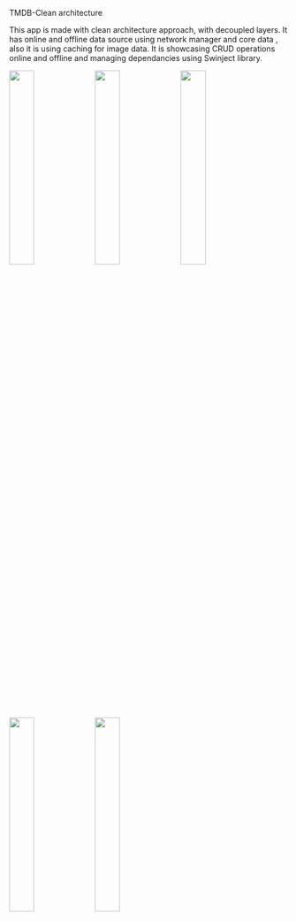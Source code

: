 TMDB-Clean architecture 

This app is made with clean architecture approach, with decoupled layers. It has online and offline data source using network manager and core data , also it is using caching for image data. It is showcasing CRUD operations online and offline and managing dependancies using Swinject library.


<img src="https://github.com/onflyer/TMDB-App-Clean-Architecture/assets/114020060/c0e85bb7-c47b-488d-884f-999fa2f45ee6" width="30%" height="30%">
<img src="https://github.com/onflyer/TMDB-App-Clean-Architecture/assets/114020060/960461c4-56e4-4e53-b20b-fadd4330daa9" width="30%" height="30%">
<img src="https://github.com/onflyer/TMDB-App-Clean-Architecture/assets/114020060/5c682ac5-93b0-4051-9e84-57b9cd32e2d4" width="30%" height="30%">
<img src="https://github.com/onflyer/TMDB-App-Clean-Architecture/assets/114020060/c9c8fccb-7254-4b3b-b9ff-a64edb26c11d" width="30%" height="30%">
<img src="https://github.com/onflyer/TMDB-App-Clean-Architecture/assets/114020060/bd1fcbde-f941-436d-83c6-e406c8913146" width="30%" height="30%">

